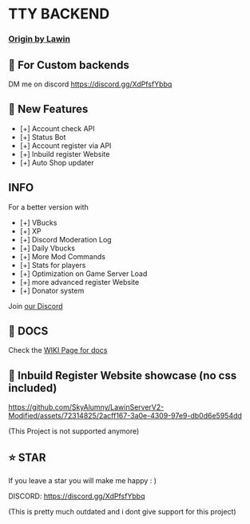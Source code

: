 # TTY BACKEND
###  [Origin by Lawin](https://github.com/Lawin0129/LawinServerV2)

## 💎 For Custom backends
DM me on discord https://discord.gg/XdPfsfYbbq

## 📂 New Features

- [+] Account check API
- [+] Status Bot
- [+] Account register via API
- [+] Inbuild register Website
- [+] Auto Shop updater

## INFO

For a better version with 

- [+] VBucks
- [+] XP
- [+] Discord Moderation Log
- [+] Daily Vbucks
- [+] More Mod Commands
- [+] Stats for players
- [+] Optimization on Game Server Load
- [+] more advanced register Website
- [+] Donator system

Join [our Discord](https://discord.gg/XdPfsfYbbq)

## 📄 DOCS
Check the [WIKI Page for docs](https://github.com/SkyAlumny/LawinServerV2-Modified/wiki)

## 🎥 Inbuild Register Website showcase (no css included)

https://github.com/SkyAlumny/LawinServerV2-Modified/assets/72314825/2acff167-3a0e-4309-97e9-db0d6e5954dd

(This Project is not supported anymore)

## ⭐️ STAR

If you leave a star you will make me happy : )

DISCORD: https://discord.gg/XdPfsfYbbq


(This is pretty much outdated and i dont give support for this project)

